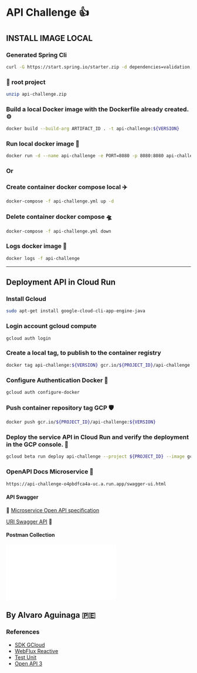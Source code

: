 # API Challenge :+1:

## INSTALL IMAGE LOCAL

### Generated Spring Cli

```bash
curl -G https://start.spring.io/starter.zip -d dependencies=validation,devtools,lombok,actuator,prometheus,webflux -d version=1.0.0 -d bootVersion=2.7.5.RELEASE -d javaVersion=17 -d language=java -d packaging=jar -d type=gradle-project -d groupId=com.pe.walavo -d packageName=com.pe.walavo -d artifactId=api-challenge -d name=api-challenge -d applicationName=API-CHALLENGE -o api-challenge.zip
```
### :file_folder: root project

```bash
unzip api-challenge.zip
```

### Build a local Docker image with the Dockerfile already created. :gear:

```bash
docker build --build-arg ARTIFACT_ID . -t api-challenge:${VERSION}
```

### Run local docker image :vertical_traffic_light:

```bash
docker run -d --name api-challenge -e PORT=8080 -p 8080:8080 api-challenge:${VERSION}
```

### Or

### Create container docker compose local  :airplane:

```bash
docker-compose -f api-challenge.yml up -d
```

### Delete container docker compose :flying_saucer:

```bash
docker-compose -f api-challenge.yml down
```

### Logs docker image :page_with_curl:

```bash
docker logs -f api-challenge
```

---------

## Deployment API in Cloud Run

### Install Gcloud

````bash
sudo apt-get install google-cloud-cli-app-engine-java
````

### Login account gcloud compute
````shell
gcloud auth login
````

### Create a local tag, to publish to the container registry

```bash
docker tag api-challenge:${VERSION} gcr.io/${PROJECT_ID}/api-challenge:${VERSION}
```

### Configure Authentication Docker :dart:

```bash
gcloud auth configure-docker
```

### Push container repository tag GCP :shield:

```bash
docker push gcr.io/${PROJECT_ID}/api-challenge:${VERSION}
```

### Deploy the service API in Cloud Run and verify the deployment in the GCP console. :rocket:

```bash
gcloud beta run deploy api-challenge --project ${PROJECT_ID} --image gcr.io/${PROJECT_ID}/api-challenge:${VERSION} --set-env-vars APP_PORT=8080 --platform managed --allow-unauthenticated --cpu=2 --memory=512Mi --region=us-central1
```

### OpenAPI Docs Microservice :memo:

```bash
https://api-challenge-o4pbdfca4a-uc.a.run.app/swagger-ui.html
```

#### API Swagger

:file_folder: [Microservice Open API specification](./swagger/api.yml)

[URI Swagger API](https://api-challenge-o4pbdfca4a-uc.a.run.app/swagger-ui.html) :mag_right:

#### Postman Collection

![POSTMAN](./API-CHALLENGE.json)

## By Alvaro Aguinaga :peru:

### References

  * [SDK GCloud](https://cloud.google.com/sdk/docs/install-sdk?hl=es-419)
  * [WebFlux Reactive](https://howtodoinjava.com/spring-webflux/spring-webflux-tutorial/)
  * [Test Unit](https://medium.com/@BPandey/writing-unit-test-in-reactive-spring-boot-application-32b8878e2f57)
  * [Open API 3](https://springdoc.org/)
